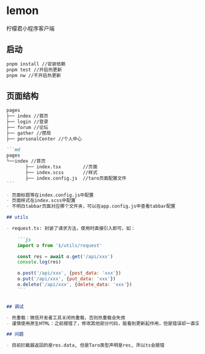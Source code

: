 # lemon

柠檬君小程序客户端

## 启动

```md
pnpm install //安装依赖
pnpm test //开启热更新
pnpm nw //不开启热更新
```

## 页面结构

````md
pages
├── index //首页
├── login //登录
├── forum //论坛
├── gather //攒局
├── personalCenter //个人中心

```md
pages
└──index //首页
       ├── index.tsx        //页面
       ├── index.scss       //样式
       ├── index.config.js  //taro页面配置文件
```

- 页面标题等在index.config.js中配置
- 页面样式在index.scss中配置
- 不明白tabbar页面对应哪个文件夹，可以在app.config.js中查看tabbar配置

## utils

- request.ts: 封装了请求方法，使用时直接引入即可，如：
    
    ```js
    import o from '$/utils/request'

    const res = await o.get('/api/xxx')
    console.log(res)

    o.post('/api/xxx', {post_data: 'xxx'})
    o.put('/api/xxx', {put_data: 'xxx'})
    o.delete('/api/xxx', {delete_data: 'xxx'})
    ```


## 调试

- 热重载：微信开发者工具关闭热重载，否则热重载会失效
- 谨慎使用原生HTML：之前报错了，修改其他部分代码，能看到更新起作用，但是错误却一直没有消去，原因是使用了button而非taro提供的Button组件，所以时好时坏，所以建议使用taro提供的组件

## 问题

- 目前拦截器返回的是res.data, 但是Taro类型声明是res, 所以ts会报错

